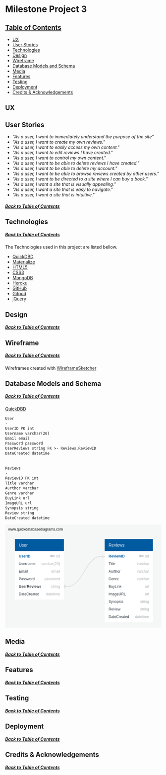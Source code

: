 
# Milestone Project 3

## [**Table of Contents**](#table-of-contents)

- [UX](#UX)
- [User Stories](#User-Stories)
- [Technologies](#Technologies)
- [Design](#Design)
- [Wireframe](#Wireframe)
- [Database Models and Schema](#Database-Models-and-Schema)
- [Media](#Media)
- [Features](#Features)
- [Testing](#Testing)
- [Deployment](#Deployment)
- [Credits & Acknowledgements](#Credits-&-Acknowledgements)

## **UX**

## **User Stories**

- *"As a user, I want to immediately understand the purpose of the site"*
- *"As a user, I want to create my own reviews."* 
- *"As a user, I want to easily access my own content."* 
- *"As a user, I want to edit reviews I have created."*
- *"As a user, I want to control my own content."*  
- *"As a user, I want to be able to delete reviews I have created."*  
- *"As a user, I want to be able to delete my account."*  
- *"As a user, I want to be able to browse reviews created by other users."*
- *"As a user, I want to be directed to a site where I can buy a book."*
- *"As a user, I want a site that is visually appealing."*  
- *"As a user, I want a site that is easy to navigate."* 
- *"As a user, I want a site that is intuitive."*  

##### [Back to Table of Contents](#table-of-contents)

## **Technologies**
##### [Back to Table of Contents](#table-of-contents)

The Technologies used in this project are listed bellow.

- [QuickDBD](https://app.quickdatabasediagrams.com//)
- [Materialize](https://materializecss.com/)
- [HTML5](https://en.wikipedia.org/wiki/HTML5/)
- [CSS3](https://en.wikipedia.org/wiki/CSS/)
- [MongoDB](https://www.mongodb.com/)
- [Heroku](https://www.heroku.com/)
- [GitHub](https://github.com/Darian-Frey/)
- [Gitpod](https://www.gitpod.io/)
- [jQuery](https://jquery.com/)

## **Design**
##### [Back to Table of Contents](#table-of-contents)

## **Wireframe**
##### [Back to Table of Contents](#table-of-contents)

Wireframes created with [WireframeSketcher](https://wireframesketcher.com)

## **Database Models and Schema**
##### [Back to Table of Contents](#table-of-contents)

[QuickDBD](https://app.quickdatabasediagrams.com//)

```
User
-
UserID PK int
Username varchar(20)
Email email
Password password
UserReviews string FK >- Reviews.ReviewID
DateCreated datetime


Reviews
-
ReviewID PK int
Title varchar
Aurthor varchar
Genre varchar
BuyLink url
ImageURL url
Synopsis string
Review string
DateCreated datetime
```

<img src="Wireframes/quickdbd/QuickDBD.png"
     alt="Database design"/>

## **Media**
##### [Back to Table of Contents](#table-of-contents)

## **Features**
##### [Back to Table of Contents](#table-of-contents)

## **Testing**
##### [Back to Table of Contents](#table-of-contents)

## **Deployment**
##### [Back to Table of Contents](#table-of-contents)

## **Credits & Acknowledgements**
##### [Back to Table of Contents](#table-of-contents)
